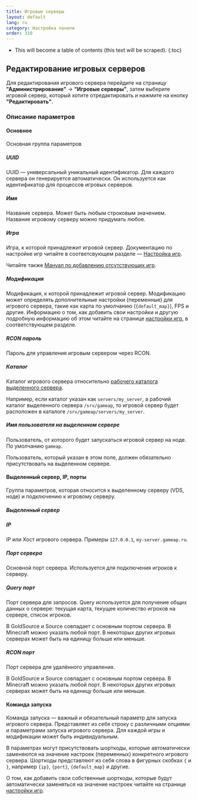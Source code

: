 ```yaml
---
title: Игровые серверы
layout: default
lang: ru
category: Настройка панели
order: 310
---
```


* This will become a table of contents (this text will be scraped).
{:toc}

## Редактирование игровых серверов

Для редактирования игрового сервера перейдите на страницу **"Администрирование"** -> **"Игровые серверы"**, затем 
выберите игровой сервер, который хотите отредактировать и нажмите на кнопку **"Редактировать"**.

### Описание параметров

#### Основное

Основная группа параметров

##### UUID

UUID — универсальный уникальный идентификатор. Для каждого сервера он генерируется автоматически. Он используется как 
идентификатор для процессов игровых серверов.

##### Имя

Название сервера. Может быть любым строковым значением. Название игровому серверу можно придумать любое.

##### Игра

Игра, к которой принадлежит игровой сервер. Документацию по настройке игр читайте в соответсвующем разделе — 
[Настройка игр](/ru/gameap_configure/games.html).

Читайте также [Мануал по добавлению отсутствующих игр](/ru/tutorials/additional_games.html).

##### Модификация

Модификация, к которой принадлежит игровой сервер. Модификацию может определять дополнительные настройки (переменные) 
для игрового сервера, такие как карта по умолчанию (`{default_map}`), FPS и другие. Информацию о том, как
добавить свои настройки и другую подробную информацию об этом читайте на странице 
[настройки игр](/ru/gameap_configure/games.html#переменные), в соответствующем разделе.

##### RCON пароль

Пароль для управления игровым сервером через RCON.

##### Каталог

Каталог игрового сервера относительно [рабочего каталога выделенного сервера](/ru/gameap_configure/dedicated_servers.html#рабочий-каталог).

Например, если каталог указан как `servers/my_server`, а рабочий каталог выделенного сервера `/srv/gameap`, то игровой
сервер будет расположен в каталоге `/srv/gameap/servers/my_server`.

##### Имя пользователя на выделенном сервере

Пользователь, от которого будет запускаться игровой сервер на ноде. По умолчанию `gameap`.

Пользователь, который указан в этом поле, должен обязательно присутствовать на выделенном сервере.

#### Выделенный сервер, IP, порты

Группа параметров, которая относится к выделенному серверу (VDS, ноде) и подключению к игровому серверу.

##### Выделенный сервер

##### IP

IP или Хост игрового сервера. Примеры `127.0.0.1`, `my-server.gameap.ru`.

##### Порт сервера

Основной порт сервера. Используется для подключения игроков к серверу.

##### Query порт

Порт сервера для запросов. Query используется для получение общих данных о сервере: текущая карта, текущее количество 
игроков на сервере, список игроков.

В GoldSource и Source совпадает с основным портом сервера. В Minecraft можно указать любой порт. В некоторых
других игровых серверах может быть на единицу больше или меньше.

##### RCON порт

Порт сервера для удалённого управления.

В GoldSource и Source совпадает с основным портом сервера. В Minecraft можно указать любой порт. В некоторых
других игровых серверах может быть на единицу больше или меньше.

#### Команда запуска

Команда запуска — важный и обязательный параметр для запуска игрового сервера. Представляет из себя строку с различными
опциями и параметрами запуска игрового сервера. Для каждой игры и модификации может быть индивидуальным.

В параметрах могут присутствовать шорткоды, которые автоматически заменяются на значение настроек (переменных)
конкретного игрового сервера. Шорткоды представляют из себя слова в фигурных скобках `{` и `}`, например `{ip}`, 
`{port}`, `{default_map}` и другие. 

О том, как добавить свои собственные шорткоды, которые будут автоматически заменяться на значение настроек читайте на
странице [настройки игр](/ru/gameap_configure/games.html#переменные).